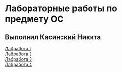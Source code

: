# Лабораторные работы по предмету ОС
## Выполнил Касинский Никита
[Лабработа 1](https://github.com/nikita-kasinski/os-lab-1) \
[Лабработа 2](https://github.com/nikita-kasinski/os-lab-2) \
[Лабработа 3](https://github.com/nikita-kasinski/os-lab-3) \
[Лабработа 4](https://github.com/nikita-kasinski/os-lab-4)
